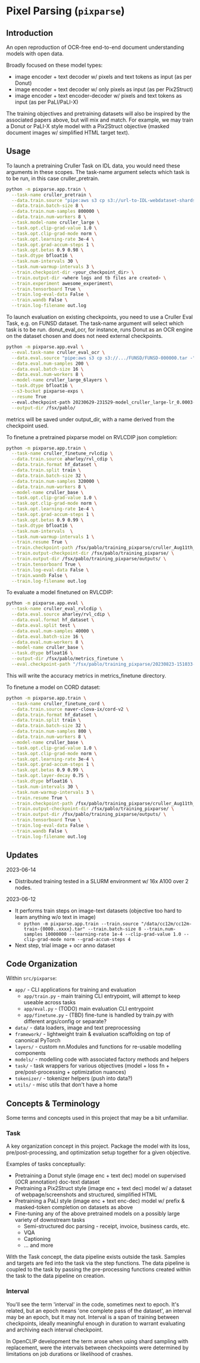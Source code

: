 # Pixel Parsing (`pixparse`)

## Introduction

An open reproduction of OCR-free end-to-end document understanding models with open data.

Broadly focused on these model types:
* image encoder + text decoder w/ pixels and text tokens as input (as per Donut)
* image encoder + text decoder w/ only pixels as input (as per Pix2Struct)
* image encoder + text encoder-decoder w/ pixels and text tokens as input (as per PaLI/PaLI-X)

The training objectives and pretraining datasets will also be inspired by the associated papers above, but will mix and match. For example, we may train a Donut or PaLI-X style model with a Pix2Struct objective (masked document images w/ simplified HTML target text).

## Usage

To launch a pretraining Cruller Task on IDL data, you would need these arguments in these scopes. The task-name argument selects which task is to be run, in this case cruller_pretrain. 

```bash
python -m pixparse.app.train \
  --task-name cruller_pretrain \
  --data.train.source "pipe:aws s3 cp s3://url-to-IDL-webdataset-shards/idl_shard-00{000..699}.tar -" \
  --data.train.batch-size 8 \
  --data.train.num-samples 800000 \
  --data.train.num-workers 8 \
  --task.model-name cruller_large \
  --task.opt.clip-grad-value 1.0 \
  --task.opt.clip-grad-mode norm \
  --task.opt.learning-rate 3e-4 \
  --task.opt.grad-accum-steps 1 \
  --task.opt.betas 0.9 0.98 \
  --task.dtype bfloat16 \
  --task.num-intervals 30 \
  --task.num-warmup-intervals 3 \
  --train.checkpoint-dir <your_checkpoint_dir> \
  --train.output-dir <where logs and tb files are created> \
  --train.experiment awesome_experiment\
  --train.tensorboard True \
  --train.log-eval-data False \
  --train.wandb False \
  --train.log-filename out.log

```

To launch evaluation on existing checkpoints, you need to use a Cruller Eval Task, e.g. on FUNSD dataset. The task-name argument will select which task is to be run. donut_eval_ocr, for instance, runs Donut as an OCR engine on the dataset chosen and does not need external checkpoints.

```bash
python -m pixparse.app.eval \
  --eval.task-name cruller_eval_ocr \
  --data.eval.source "pipe:aws s3 cp s3://.../FUNSD/FUNSD-000000.tar -" \
  --data.eval.num-samples 200 \
  --data.eval.batch-size 16 \
  --data.eval.num-workers 8 \
  --model-name cruller_large_6layers \
  --task.dtype bfloat16 \
  --s3-bucket pixparse-exps \
  --resume True 
  --eval.checkpoint-path 20230629-231529-model_cruller_large-lr_0.0003-b_12/checkpoints/checkpoint-29.pt \
  --output-dir /fsx/pablo/
```

metrics will be saved under output_dir, with a name derived from the checkpoint used. 

To finetune a pretrained pixparse model on RVLCDIP json completion: 
```bash
python -m pixparse.app.train \
  --task-name cruller_finetune_rvlcdip \
  --data.train.source aharley/rvl_cdip \
  --data.train.format hf_dataset \
  --data.train.split train \
  --data.train.batch-size 32 \
  --data.train.num-samples 320000 \
  --data.train.num-workers 8 \
  --model-name cruller_base \
  --task.opt.clip-grad-value 1.0 \
  --task.opt.clip-grad-mode norm \
  --task.opt.learning-rate 1e-4 \
  --task.opt.grad-accum-steps 1 \
  --task.opt.betas 0.9 0.99 \
  --task.dtype bfloat16 \
  --task.num-intervals  \
  --task.num-warmup-intervals 1 \
  --train.resume True \
  --train.checkpoint-path /fsx/pablo/training_pixparse/cruller_Aug11th_base_30/checkpoint-8.pt \
  --train.output-checkpoint-dir /fsx/pablo/training_pixparse/ \
  --train.output-dir /fsx/pablo/training_pixparse/outputs/ \
  --train.tensorboard True \
  --train.log-eval-data False \
  --train.wandb False \
  --train.log-filename out.log
```
To evaluate a model finetuned on RVLCDIP:

```bash
python -m pixparse.app.eval \
  --task-name cruller_eval_rvlcdip \
  --data.eval.source aharley/rvl_cdip \
  --data.eval.format hf_dataset \
  --data.eval.split test \
  --data.eval.num-samples 40000 \
  --data.eval.batch-size 16 \
  --data.eval.num-workers 8 \
  --model-name cruller_base \
  --task.dtype bfloat16 \
  --output-dir /fsx/pablo/metrics_finetune \
  --eval.checkpoint-path "/fsx/pablo/training_pixparse/20230823-151033-task_cruller_finetune_rvlcdip-model_cruller_base-lr_1.0e-04-b_32/checkpoint-4.pt" \
```
This will write the accuracy metrics in metrics_finetune directory.


To finetune a model on CORD dataset:

```bash
python -m pixparse.app.train \
  --task-name cruller_finetune_cord \
  --data.train.source naver-clova-ix/cord-v2 \
  --data.train.format hf_dataset \
  --data.train.split train \
  --data.train.batch-size 32 \
  --data.train.num-samples 800 \
  --data.train.num-workers 8 \
  --model-name cruller_base \
  --task.opt.clip-grad-value 1.0 \
  --task.opt.clip-grad-mode norm \
  --task.opt.learning-rate 3e-4 \
  --task.opt.grad-accum-steps 1 \
  --task.opt.betas 0.9 0.99 \
  --task.opt.layer-decay 0.75 \
  --task.dtype bfloat16 \
  --task.num-intervals 30 \
  --task.num-warmup-intervals 3 \
  --train.resume True \
  --train.checkpoint-path /fsx/pablo/training_pixparse/cruller_Aug11th_base_30/checkpoint-8.pt \
  --train.output-checkpoint-dir /fsx/pablo/training_pixparse/ \
  --train.output-dir /fsx/pablo/training_pixparse/outputs/ \
  --train.tensorboard True \
  --train.log-eval-data False \
  --train.wandb False \
  --train.log-filename out.log
```
## Updates

2023-06-14
* Distributed training tested in a SLURM environment w/ 16x A100 over 2 nodes.

2023-06-12
* It performs train steps on image-text datasets (objective too hard to learn anything w/o text in image)
  * `python -m pixparse.app.train --train.source "/data/cc12m/cc12m-train-{0000..xxxx}.tar" --train.batch-size 8 --train.num-samples 10000000 --learning-rate 1e-4 --clip-grad-value 1.0 --clip-grad-mode norm --grad-accum-steps 4`
* Next step, trial image + ocr anno dataset

## Code Organization

Within `src/pixparse`:
* `app/` - CLI applications for training and evaluation
  * `app/train.py` - main training CLI entrypoint, will attempt to keep useable across tasks
  * `app/eval.py` - (TODO) main evaluation CLI entrypoint
  * `app/finetune.py` - (TBD) fine-tune is handled by train.py with different args/config or separate?
* `data/` - data loaders, image and text preprocessing
* `framework/` - lightweight train & evaluation scaffolding on top of canonical PyTorch
* `layers/` - custom nn.Modules and functions for re-usable modelling components
* `models/` - modelling code with associated factory methods and helpers
* `task/` - task wrappers for various objectives (model + loss fn + pre/post-processing + optimization nuances)
* `tokenizer/` - tokenizer helpers (push into data?)
* `utils/` - misc utils that don't have a home

## Concepts & Terminology

Some terms and concepts used in this project that may be a bit unfamiliar.

### Task
A key organization concept in this project. Package the model with its loss, pre/post-processing, and optimization setup together for a given objective.

Examples of tasks conceptually:
  * Pretraining a Donut style (image enc + text dec) model on supervised (OCR annotation) doc-text dataset
  * Pretraining a Pix2Struct style (image enc + text dec) model w/ a dataset of webpage/screenshots and structured, simplified HTML
  * Pretraining a PaLI style (image enc + text enc-dec) model w/ prefix & masked-token completion on datasets as above
  * Fine-tuning any of the above pretrained models on a possibly large variety of downstream tasks
    * Semi-structured doc parsing - receipt, invoice, business cards, etc.
    * VQA
    * Captioning
    * ... and more

With the Task concept, the data pipeline exists outside the task. Samples and targets are fed into the task via the step functions. The data pipeline is coupled to the task by passing the pre-processing functions created within the task to the data pipeline on creation.

### Interval

You'll see the term 'interval' in the code, sometimes next to epoch. It's related, but an epoch means 'one complete pass of the dataset', an interval may be an epoch, but it may not. Interval is a span of training between checkpoints, ideally meaningful enough in duration to warrant evaluating and archiving each interval checkpoint.

In OpenCLIP development the term arose when using shard sampling with replacement, were the intervals between checkpoints were determined by limitations on job durations or likelihood of crashes.
